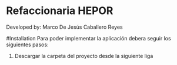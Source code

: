 # Refaccionaria HEPOR
Developed by: Marco De Jesús Caballero Reyes


#Installation
Para poder implementar la aplicación debera seguir los siguientes pasos:
1. Descargar la carpeta del proyecto desde la siguiente liga 
